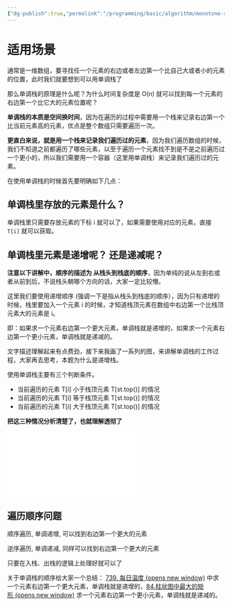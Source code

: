 ```yaml
---
{"dg-publish":true,"permalink":"/programming/basic/algorithm/monotone-satck/"}
---
```



# 适用场景

通常是一维数组，要寻找任一个元素的右边或者左边第一个比自己大或者小的元素的位置，此时我们就要想到可以用单调栈了

那么单调栈的原理是什么呢？为什么时间复杂度是 O(n) 就可以找到每一个元素的右边第一个比它大的元素位置呢？

**单调栈的本质是空间换时间**，因为在遍历的过程中需要用一个栈来记录右边第一个比当前元素高的元素，优点是整个数组只需要遍历一次。

**更直白来说，就是用一个栈来记录我们遍历过的元素**，因为我们遍历数组的时候，我们不知道之前都遍历了哪些元素，以至于遍历一个元素找不到是不是之前遍历过一个更小的，所以我们需要用一个容器（这里用单调栈）来记录我们遍历过的元素。

在使用单调栈的时候首先要明确如下几点：

## 单调栈里存放的元素是什么？

单调栈里只需要存放元素的下标 i 就可以了，如果需要使用对应的元素，直接 `T[i]` 就可以获取。

## 单调栈里元素是递增呢？ 还是递减呢？

**注意以下讲解中，顺序的描述为 从栈头到栈底的顺序**，因为单纯的说从左到右或者从前到后，不说栈头朝哪个方向的话，大家一定比较懵。

这里我们要使用递增顺序 (强调一下是指从栈头到栈底的顺序），因为只有递增的时候，栈里要加入一个元素 i 的时候，才知道栈顶元素在数组中右边第一个比栈顶元素大的元素是 i。

即：如果求一个元素右边第一个更大元素，单调栈就是递增的，如果求一个元素右边第一个更小元素，单调栈就是递减的。

文字描述理解起来有点费劲，接下来我画了一系列的图，来讲解单调栈的工作过程，大家再去思考，本题为什么是递增栈。

使用单调栈主要有三个判断条件。

- 当前遍历的元素 T[i] 小于栈顶元素 T[st.top()] 的情况
- 当前遍历的元素 T[i] 等于栈顶元素 T[st.top()] 的情况
- 当前遍历的元素 T[i] 大于栈顶元素 T[st.top()] 的情况

**把这三种情况分析清楚了，也就理解透彻了**

![739. 每日温度](../leetcode/739.%20每日温度.md)

## 遍历顺序问题

顺序遍历, 单调递增, 可以找到右边第一个更大的元素

逆序遍历, 单调递减, 同样可以找到右边第一个更大的元素

只要在入栈、出栈的逻辑上处理好就可以了

关于单调栈的顺序给大家一个总结： [739. 每日温度 (opens new window)](https://programmercarl.com/0739.%E6%AF%8F%E6%97%A5%E6%B8%A9%E5%BA%A6.html) 中求一个元素右边第一个更大元素，单调栈就是递增的，[84.柱状图中最大的矩形 (opens new window)](https://programmercarl.com/0084.%E6%9F%B1%E7%8A%B6%E5%9B%BE%E4%B8%AD%E6%9C%80%E5%A4%A7%E7%9A%84%E7%9F%A9%E5%BD%A2.html) 求一个元素右边第一个更小元素，单调栈就是递减的。
